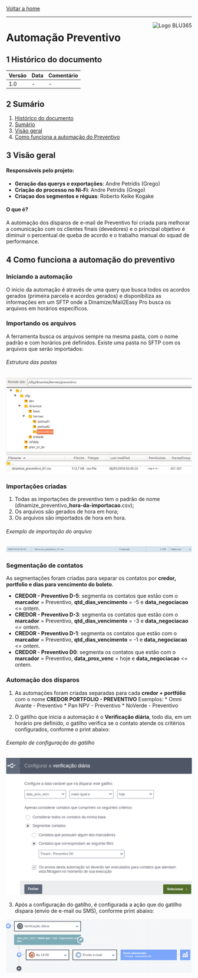 [Voltar a home](../../readme.md)
___
<img src=".imgantifraude/logoblu365.png" alt="Logo BLU365" title="BLU365" align="right" height="60"/>

Automação Preventivo
======

## 1 Histórico do documento

Versão | Data | Comentário
---|---|---
1.0 | - | -

## 2 Sumário
  1. [Histórico do documento](#1-histórico-do-documento)
  2. [Sumário](#2-sumário)
  3. [Visão geral](#3-visão-geral)
  4. [Como funciona a automação do Preventivo](#4-como-funciona-a-automacao-do-preventivo)

## 3 Visão geral

#### Responsáveis pelo projeto:

  - **Geração das querys e exportações**: Andre Petridis (Grego)
  - **Criação do processo no Ni-Fi**: Andre Petridis (Grego)
  - **Criaçao dos segmentos e réguas**: Roberto Keike Kogake

#### O que é?

  A automação dos disparos de e-mail de Preventivo foi criada para melhorar a comunicação com os clientes finais (devedores) e o principal objetivo é diminuir o  percentual de queba de acordo e o trabalho manual do squad de performance.

## 4 Como funciona a automação do preventivo

### Iniciando a automação
  O inicio da automação é através de uma query que busca todos os acordos gerados (primeira parcela e acordos gerados) e disponibiliza as informações em um SFTP  onde a Dinamize/Mail2Easy Pro busca os arquivos em horários específicos.

### Importando os arquivos

  A ferramenta busca os arquivos sempre na mesma pasta, com o nome padrão e com horários pré definidos.
  Existe uma pasta no SFTP com os arquivos que serão importados:

 ###### Estrutura das pastas
 ![authorization](img-auto-prev/pastas-sftp.png)

### Importações criadas
  1. Todas as importações de preventivo tem o padrão de nome (dinamize_preventivo_**hora-da-importacao**.csv);
  2. Os arquivos são gerados de hora em hora;
  3. Os arquivos são importados de hora em hora.
 

 ###### Exemplo de importação do arquivo
 ![authorization](img-auto-prev/import-prev.png)

### Segmentação de contatos

 As segmentações foram criadas para separar os contatos por **credor, portfolio e dias para vencimento do boleto**.
  * **CREDOR - Preventivo D-5**: segmenta os contatos que estão com o **marcador** = Preventivo, **qtd_dias_vencimento** = -5 e **data_negociacao** <= ontem.
  * **CREDOR - Preventivo D-3**: segmenta os contatos que estão com o **marcador** = Preventivo, **qtd_dias_vencimento** = -3 e **data_negociacao** <= ontem.
  * **CREDOR - Preventivo D-1**: segmenta os contatos que estão com o **marcador** = Preventivo, **qtd_dias_vencimento** = -1 e **data_negociacao** <= ontem.
  * **CREDOR - Preventivo D0**: segmenta os contatos que estão com o **marcador** = Preventivo, **data_prox_venc** = hoje e **data_negociacao** <= ontem.

### Automação dos disparos

  1. As automações foram criadas separadas para cada **credor + portfólio** com o nome **CREDOR PORTFOLIO - PREVENTIVO**
  Exemplos: 
    * Omni Avante - Preventivo 
    * Pan NPV - Preventivo
    * NoVerde - Preventivo

  2. O gatilho que inicia a automação é o **Verificação diária**, todo dia, em um horário pre definido, o gatilho verifica se o contato atende os critérios configurados, conforme o print abaixo:

  ###### Exemplo de configuração do gatilho
  ![authorization](img-auto-prev/conf_verif_diaria.png)

  3. Após a configuração do gatilho, é configurada a ação que do gatilho dispara (envio de e-mail ou SMS), conforme print abaixo:
  
  ![authorization](img-auto-prev/acao_gatilho.png)
